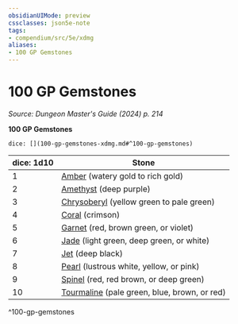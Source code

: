 ```yaml
---
obsidianUIMode: preview
cssclasses: json5e-note
tags:
- compendium/src/5e/xdmg
aliases:
- 100 GP Gemstones
---
```

# 100 GP Gemstones
*Source: Dungeon Master's Guide (2024) p. 214* 

**100 GP Gemstones**

`dice: [](100-gp-gemstones-xdmg.md#^100-gp-gemstones)`

| dice: 1d10 | Stone |
|------------|-------|
| 1 | [Amber](/3-Mechanics/CLI/items/amber-xdmg.md) (watery gold to rich gold) |
| 2 | [Amethyst](/3-Mechanics/CLI/items/amethyst-xdmg.md) (deep purple) |
| 3 | [Chrysoberyl](/3-Mechanics/CLI/items/chrysoberyl-xdmg.md) (yellow green to pale green) |
| 4 | [Coral](/3-Mechanics/CLI/items/coral-xdmg.md) (crimson) |
| 5 | [Garnet](/3-Mechanics/CLI/items/garnet-xdmg.md) (red, brown green, or violet) |
| 6 | [Jade](/3-Mechanics/CLI/items/jade-xdmg.md) (light green, deep green, or white) |
| 7 | [Jet](/3-Mechanics/CLI/items/jet-xdmg.md) (deep black) |
| 8 | [Pearl](/3-Mechanics/CLI/items/pearl-xdmg.md) (lustrous white, yellow, or pink) |
| 9 | [Spinel](/3-Mechanics/CLI/items/spinel-xdmg.md) (red, red brown, or deep green) |
| 10 | [Tourmaline](/3-Mechanics/CLI/items/tourmaline-xdmg.md) (pale green, blue, brown, or red) |
^100-gp-gemstones